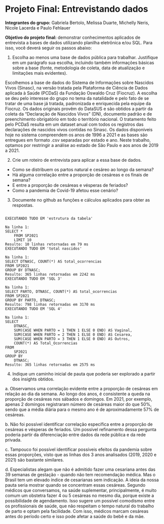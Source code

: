 # Projeto Final: Entrevistando dados


**Integrantes do grupo:** Gabriela Bertolo, Melissa Duarte, Michelly Neris, Nicole Lacerda e Paulo Fehlauer


**Objetivo do projeto final:** demonstrar conhecimentos aplicados de entrevista a bases de dados utilizando planilha eletrônica e/ou SQL. Para isso, você deverá seguir os passos abaixo:

1. Escolha ao menos uma base de dados pública para trabalhar. Justifique em um parágrafo sua escolha, incluindo também informações básicas sobre a base (fonte, metodologia de coleta, data de atualização e limitações mais evidentes).

Escolhemos a base de dados do Sistema de Informações sobre Nascidos Vivos (Sinasc), na versão tratada pela Plataforma de Ciência de Dados aplicada à Saúde (PCDaS) da Fundação Oswaldo Cruz (Fiocruz). A escolha se deu pelo interesse do grupo no tema da natalidade e pelo fato de se tratar de uma base já tratada, padronizada e enriquecida pela equipe da Fiocruz. Os dados originais provêm do DataSUS e são obtidos a partir da coleta da “Declaração de Nascidos Vivos” (DN), documento padrão e de preenchimento obrigatório em todo o território nacional. O tratamento feito pelo PCDaS resulta em um dataset anual com todos os registros das declarações de nascidos vivos contidas no Sinasc. Os dados disponíveis hoje no sistema compreendem os anos de 1996 a 2021 e as bases são entregues em formato .csv separadas por estado e ano. Neste trabalho, optamos por restringir a análise ao estado de São Paulo e aos anos de 2019 a 2021.

2. Crie um roteiro de entrevista para aplicar a essa base de dados.
- Como se distribuem os partos natural e cesáreo ao longo da semana?
- Há alguma correlação entre a proporção de cesáreas e os finais de semana?
- E entre a proporção de cesáreas e vésperas de feriados?
- Como a pandemia de Covid-19 afetou esse cenário?

3. Documente no github as funções e cálculos aplicados para obter as respostas.

```

EXECUTANDO TUDO EM 'estrutura da tabela'

Na linha 1:
SELECT * 
	FROM SP2021
	LIMIT 10
Resulto: 10 linhas retornadas em 79 ms
EXECUTANDO TUDO EM 'total nascidos'

Na linha 1:
SELECT DTNASC, COUNT(*) AS total_ocorrencias
FROM SP2021
GROUP BY DTNASC;
Resulto: 365 linhas retornadas em 2242 ms
EXECUTANDO TUDO EM 'SQL 3'

Na linha 1:
SELECT PARTO, DTNASC, COUNT(*) AS total_ocorrencias
FROM SP2021
GROUP BY PARTO, DTNASC;
Resulto: 798 linhas retornadas em 3170 ms
EXECUTANDO TUDO EM 'SQL 4'

Na linha 1:
SELECT 
    DTNASC,
    SUM(CASE WHEN PARTO = 1 THEN 1 ELSE 0 END) AS Vaginal,
    SUM(CASE WHEN PARTO = 2 THEN 1 ELSE 0 END) AS Cesarea,
    SUM(CASE WHEN PARTO = 3 THEN 1 ELSE 0 END) AS Outros,
    COUNT(*) AS Total_Ocorrencias
FROM 
    SP2021
GROUP BY 
    DTNASC;
Resulto: 365 linhas retornadas em 2575 ms
```


4. Indique um caminho inicial de pauta que poderia ser explorado a partir dos insights obtidos.

  a. Observamos uma correlação evidente entre a proporção de cesáreas em relação ao dia da semana. Ao longo dos anos, é consistente a queda na proporção de cesáreas nos sábados e domingos. Em 2021, por exemplo, apenas 2 domingos registraram número de cesáreas maior do que 50%, sendo que a média diária para o mesmo ano é de aproximadamente 57% de cesáreas.

  b. Não foi possível identificar correlação específica entre a proporção de cesáreas e vésperas de feriados. Um possível refinamento dessa pergunta poderia partir da diferenciação entre dados da rede pública e da rede privada. 
  
  c. Tampouco foi possível identificar possíveis efeitos da pandemia sobre essas proporções, visto que as linhas dos 3 anos analisados (2019, 2020 e 2021) são bastante similares. 
  
  d. Especialistas alegam que não é admitido fazer uma cesariana antes das 39 semanas de gestação - quando não tem recomendação médica. Mas o Brasil tem um elevado índice de cesarianas sem indicação. A ideia da nossa pauta seria mostrar quando se concentram essas cesáreas. Segundo médicos que conversamos, na saúde suplementar, principalmente, é muito comum um obstetra fazer 4 ou 5 cesáreas no mesmo dia, porque existe a possibilidade de agendamento. Isso sugere um possível comodismo entre os profissionais de saúde, que não respeitam o tempo natural do trabalho de parto e optam pela facilidade. Com isso, médicos marcam cesáreas antes do período certo e isso pode afetar a saúde do bebê e da mãe.
